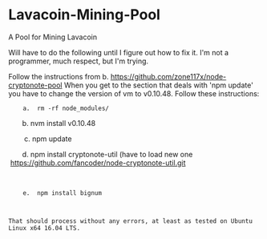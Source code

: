 # Lavacoin-Mining-Pool
A Pool for Mining Lavacoin

Will have to do the following until I figure out how to fix it.  I'm not a programmer, much respect, but I'm trying.

Follow the instructions from b.	https://github.com/zone117x/node-cryptonote-pool
When you get to the section that deals with 'npm update' you have to change the version of vm to v0.10.48.
Follow these instructions:

        a.	rm -rf node_modules/
        
        
        b.	nvm install v0.10.48
        
        
        c.	npm update
        
        
        d.	npm install cryptonote-util (have to load new one         
                https://github.com/fancoder/node-cryptonote-util.git
                
        
 
        e.	npm install bignum
        
        
        
    That should process without any errors, at least as tested on Ubuntu Linux x64 16.04 LTS.
    
